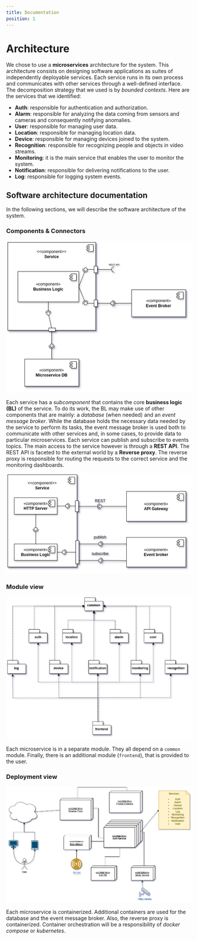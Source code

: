 ```yaml
---
title: Documentation
position: 1
---
```


# Architecture

We chose to use a **microservices** architecture for the system.
This architecture consists on designing software applications as suites of independently deployable services. 
Each service runs in its own process and communicates with other services through a well-defined interface. 
The decomposition strategy that we used is by *bounded contexts*. 
Here are the services that we identified:

- **Auth**: responsible for authentication and authorization.
- **Alarm**: responsible for analyzing the data coming from sensors and cameras and consequently notifying anomalies.
- **User**: responsible for managing user data.
- **Location**: responsible for managing location data.
- **Device**: responsible for managing devices joined to the system.
- **Recognition**: responsible for recognizing people and objects in video streams.
- **Monitoring**: it is the main service that enables the user to monitor the system.
- **Notification**: responsible for delivering notifications to the user.
- **Log**: responsible for logging system events.

## Software architecture documentation

In the following sections, we will describe the software architecture of the system.

### Components & Connectors

![Components & Connectors](../../img/revue_components_and_connectors.png)

Each service has a *subcomponent* that contains the core **business logic (BL)** of the service. 
To do its
work, the BL may make use of other components that are mainly: a *database* (when needed) and an *event message broker*.
While the database holds the necessary data needed by the service to perform its tasks, the event message
broker is used both to communicate with other services and, in some cases, to
provide data to particular microservices. 
Each service can publish and subscribe to events topics.
The main access to the service however is through a **REST API**. 
The REST API is faceted to the external world by a **Reverse proxy**. 
The reverse proxy is responsible for routing the requests to the correct service and the monitoring dashboards.

![Interaction components](../../img/revue_interaction_cAc.png)

### Module view

![Module view](../../img/revue_modules_view.png)

Each microservice is in a separate module. 
They all depend on a `common` module. 
Finally, there is an additional module (`frontend`), that is provided to the user.

### Deployment view

![Deployment view](../../img/revue_deployment.png)

Each microservice is containerized. 
Additional containers are used for the database and the event message broker. 
Also, the reverse proxy is containerized.
Container orchestration will be a responsibility of *docker compose* or *kubernetes*.

